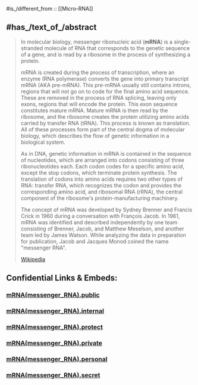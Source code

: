 
#is_/different_from :: [[Micro-RNA]] 

## #has_/text_of_/abstract 

> In molecular biology, messenger ribonucleic acid (**mRNA**) 
> is a single-stranded molecule of RNA that corresponds to the genetic sequence of a gene, 
> and is read by a ribosome in the process of synthesizing a protein.
>
> mRNA is created during the process of transcription, 
> where an enzyme (RNA polymerase) converts the gene into primary transcript mRNA (AKA pre-mRNA). 
> This pre-mRNA usually still contains introns, 
> regions that will not go on to code for the final amino acid sequence. 
> These are removed in the process of RNA splicing, leaving only exons, regions that will encode the protein. 
> This exon sequence constitutes mature mRNA. 
> Mature mRNA is then read by the ribosome, 
> and the ribosome creates the protein utilizing amino acids carried by transfer RNA (tRNA). 
> This process is known as translation. 
> All of these processes form part of the central dogma of molecular biology, 
> which describes the flow of genetic information in a biological system.
>
> As in DNA, genetic information in mRNA is contained in the sequence of nucleotides, 
> which are arranged into codons consisting of three ribonucleotides each. 
> Each codon codes for a specific amino acid, except the stop codons, which terminate protein synthesis. 
> The translation of codons into amino acids requires two other types of RNA: 
> transfer RNA, which recognizes the codon and provides the corresponding amino acid, 
> and ribosomal RNA (rRNA), the central component of the ribosome's protein-manufacturing machinery.
>
> The concept of mRNA was developed by Sydney Brenner and Francis Crick in 1960 
> during a conversation with François Jacob. 
> In 1961, mRNA was identified and described independently by one team consisting of Brenner, Jacob, 
> and Matthew Meselson, and another team led by James Watson. 
> While analyzing the data in preparation for publication, 
> Jacob and Jacques Monod coined the name "messenger RNA".
>
> [Wikipedia](https://en.wikipedia.org/wiki/Messenger%20RNA)







## Confidential Links & Embeds: 

### [mRNA(messenger_RNA).public](/_public\bio\Genetics/mRNA(messenger_RNA).public.md) 

### [mRNA(messenger_RNA).internal](/_internal\bio\Genetics/mRNA(messenger_RNA).internal.md) 

### [mRNA(messenger_RNA).protect](/_protect\bio\Genetics/mRNA(messenger_RNA).protect.md) 

### [mRNA(messenger_RNA).private](/_private\bio\Genetics/mRNA(messenger_RNA).private.md) 

### [mRNA(messenger_RNA).personal](/_personal\bio\Genetics/mRNA(messenger_RNA).personal.md) 

### [mRNA(messenger_RNA).secret](/_secret\bio\Genetics/mRNA(messenger_RNA).secret.md)

